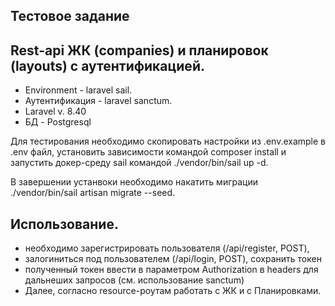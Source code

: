 
## Тестовое задание

## Rest-api ЖК (companies) и планировок (layouts) с аутентификацией.

- Environment - laravel sail.
- Аутентификация - laravel sanctum.
- Laravel v. 8.40
- БД - Postgresql

Для тестирования необходимо скопировать настройки из .env.example в .env файл, 
установить зависимости командой composer install и запустить докер-среду
sail командой ./vendor/bin/sail up -d. 

В завершении устанвоки необходимо накатить миграции ./vendor/bin/sail artisan migrate --seed.


## Использование.

- необходимо зарегистрировать пользователя (/api/register, POST),
- залогиниться под пользователем (/api/login, POST), сохранить токен
- полученный токен ввести в параметром Authorization в headers для дальнеших запросов (см. использование sanctum)
- Далее, согласно resource-роутам работать с ЖК и с Планировками.
